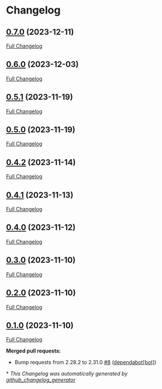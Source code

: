 # Changelog

## [0.7.0](https://github.com/dermatologist/medprompt/tree/0.7.0) (2023-12-11)

[Full Changelog](https://github.com/dermatologist/medprompt/compare/0.6.0...0.7.0)

## [0.6.0](https://github.com/dermatologist/medprompt/tree/0.6.0) (2023-12-03)

[Full Changelog](https://github.com/dermatologist/medprompt/compare/0.5.1...0.6.0)

## [0.5.1](https://github.com/dermatologist/medprompt/tree/0.5.1) (2023-11-19)

[Full Changelog](https://github.com/dermatologist/medprompt/compare/0.5.0...0.5.1)

## [0.5.0](https://github.com/dermatologist/medprompt/tree/0.5.0) (2023-11-19)

[Full Changelog](https://github.com/dermatologist/medprompt/compare/0.4.2...0.5.0)

## [0.4.2](https://github.com/dermatologist/medprompt/tree/0.4.2) (2023-11-14)

[Full Changelog](https://github.com/dermatologist/medprompt/compare/0.4.1...0.4.2)

## [0.4.1](https://github.com/dermatologist/medprompt/tree/0.4.1) (2023-11-13)

[Full Changelog](https://github.com/dermatologist/medprompt/compare/0.4.0...0.4.1)

## [0.4.0](https://github.com/dermatologist/medprompt/tree/0.4.0) (2023-11-12)

[Full Changelog](https://github.com/dermatologist/medprompt/compare/0.3.0...0.4.0)

## [0.3.0](https://github.com/dermatologist/medprompt/tree/0.3.0) (2023-11-10)

[Full Changelog](https://github.com/dermatologist/medprompt/compare/0.2.0...0.3.0)

## [0.2.0](https://github.com/dermatologist/medprompt/tree/0.2.0) (2023-11-10)

[Full Changelog](https://github.com/dermatologist/medprompt/compare/0.1.0...0.2.0)

## [0.1.0](https://github.com/dermatologist/medprompt/tree/0.1.0) (2023-11-10)

[Full Changelog](https://github.com/dermatologist/medprompt/compare/fc83e2423e149771df1e0f290d8c04f77d35e0f4...0.1.0)

**Merged pull requests:**

- Bump requests from 2.28.2 to 2.31.0 [\#8](https://github.com/dermatologist/medprompt/pull/8) ([dependabot[bot]](https://github.com/apps/dependabot))



\* *This Changelog was automatically generated by [github_changelog_generator](https://github.com/github-changelog-generator/github-changelog-generator)*
